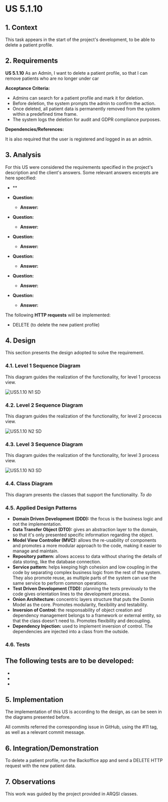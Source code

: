 # US 5.1.10

## 1. Context

This task appears in the start of the project's development, to be able to delete a patient profile.


## 2. Requirements

**US 5.1.10** As an Admin, I want to delete a patient profile, so that I can remove patients who
are no longer under car

**Acceptance Criteria:**

- Admins can search for a patient profile and mark it for deletion.
- Before deletion, the system prompts the admin to confirm the action.
- Once deleted, all patient data is permanently removed from the system within a predefined time frame.
- The system logs the deletion for audit and GDPR compliance purposes.


**Dependencies/References:**

It is also required that the user is registered and logged in as an admin.


## 3. Analysis

For this US were considered the requirements specified in the project's description and the client's answers. 
Some relevant answers excerpts are here specified:

- **

- **Question:** 
  - **Answer:** 


- **Question:** 
  - **Answer:** 


- **Question:** 
  - **Answer:** 


- **Question:** 
  - **Answer:** 


- **Question:**  
  - **Answer:** 



- **Question:** 
  - **Answer:** 



The following **HTTP requests** will be implemented:
- DELETE (to delete the new patient profile)

## 4. Design

This section presents the design adopted to solve the requirement.

### 4.1. Level 1 Sequence Diagram

This diagram guides the realization of the functionality, for level 1 procecss view.

![US5.1.10 N1 SD](US5.1.10%20N1%20SD.svg)


### 4.2. Level 2 Sequence Diagram

This diagram guides the realization of the functionality, for level 2 procecss view.

![US5.1.10 N2 SD](US5.1.10%20N2%20SD.svg)


### 4.3. Level 3 Sequence Diagram

This diagram guides the realization of the functionality, for level 3 process view.

![US5.1.10 N3 SD](US5.1.10%20N3%20SD.svg)


### 4.4. Class Diagram

This diagram presents the classes that support the functionality.
*To do*


### 4.5. Applied Design Patterns

- **Domain Driven Development (DDD):** the focus is the business logic and not the implementation.
- **Data Transfer Object (DTO):** gives an abstraction layer to the domain, so that it's only presented specific information regarding the object.
- **Model View Controller (MVC):** allows the re-usability of components and promotes a more modular approach to the code, making it easier to manage and maintain.
- **Repository pattern:** allows access to data without sharing the details of data storing, like the database connection.
- **Service pattern:** helps keeping high cohesion and low coupling in the code by separating complex business logic from the rest of the system. They also promote reuse, as multiple parts of the system can use the same service to perform common operations.
- **Test Driven Development (TDD):** planning the tests previously to the code gives orientation lines to the development process.
- **Onion Architecture:** concentric layers structure that puts the Domin Model as the core. Promotes modularity, flexibility and testability.
- **Inversion of Control:** the responsability of object creation and dependency management belongs to a framework or external entity, so that the class doesn't need to. Promotes flexibility and decoupling.
- **Dependency Injection:** used to implement inversion of control. The dependencies are injected into a class from the outside.


### 4.6. Tests

The following tests are to be developed:
- 
- 
- 
- 


## 5. Implementation

The implementation of this US is according to the design, as can be seen in the diagrams presented before.

All commits referred the corresponding issue in GitHub, using the #11 tag, as well as a relevant commit message.


## 6. Integration/Demonstration

To delete a patient profile, run the Backoffice app and send a DELETE HTTP request with the new patient data.

## 7. Observations

This work was guided by the project provided in ARQSI classes.